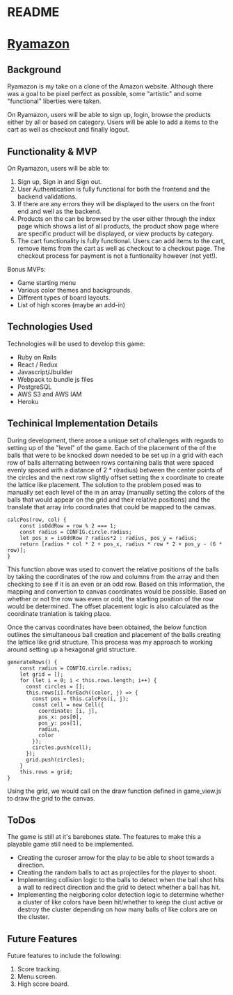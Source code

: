 # README

# <a href="https://ryamazon.herokuapp.com/">Ryamazon</a>

## Background
Ryamazon is my take on a clone of the Amazon website. Although there was a goal to be pixel perfect as possible, some "artistic" and some "functional" liberties were taken. 


On Ryamazon, users will be able to sign up, login, browse the products either by all or based on category. Users will be able to add a items to the cart as well as checkout and finally logout.

## Functionality & MVP
On Ryamazon, users will be able to:
1. Sign up, Sign in and Sign out. 
2. User Authentication is fully functional for both the frontend and the backend validations.
3. If there are any errors they will be displayed to the users on the front end and well as the backend.
4. Products on the can be browsed by the user either through the index page which shows a list of all products, the product show page where are specific      product will be displayed, or view products by category.
5. The cart functionality is fully functional. Users can add items to the cart, remove items from the cart as well as checkout to a checkout page. The        checkout process for payment is not a funtionality however (not yet!).

Bonus MVPs:
- Game starting menu
- Various color themes and backgrounds.
- Different types of board layouts.
- List of high scores (maybe an add-in)

## Technologies Used
Technologies will be used to develop this game:
- Ruby on Rails
- React / Redux
- Javascript/Jbuilder
- Webpack to bundle js files
- PostgreSQL
- AWS S3 and AWS IAM
- Heroku

## Techinical Implementation Details
During development, there arose a unique set of challenges with regards to setting up of the "level" of the game. Each of the placement of the of the balls that were to be knocked down needed to be set up in a grid with each row of balls alternating between rows containing balls that were spaced evenly spaced with a distance of 2 * r(radius) between the center points of the circles and the next row slightly offset setting the x coordinate to create the lattice like placement. The solution to the problem posed was to manually set each level of the in an array (manually setting the colors of the balls that would appear on the grid and their relative positions) and the translate that array into coordinates that could be mapped to the canvas. 

```
calcPos(row, col) {
    const isOddRow = row % 2 === 1;
    const radius = CONFIG.circle.radius;
    let pos_x = isOddRow ? radius*2 : radius, pos_y = radius;
    return [radius * col * 2 + pos_x, radius * row * 2 + pos_y - (6 * row)];
}
```
This function above was used to convert the relative positions of the balls by taking the coordinates of the row and columns from the array and then checking to see if it is an even or an odd row. Based on this information, the mapping and convertion to canvas coordinates would be possible. Based on whether or not the row was even or odd, the starting position of the row would be determined. The offset placement logic is also calculated as the coordinate tranlation is taking place. 

Once the canvas coordinates have been obtained, the below function outlines the simultaneous ball creation and placement of the balls creating the lattice like grid structure. This process was my approach to working around setting up a hexagonal grid structure.

```
generateRows() {
    const radius = CONFIG.circle.radius;
    let grid = [];
    for (let i = 0; i < this.rows.length; i++) {
      const circles = [];
      this.rows[i].forEach((color, j) => {
        const pos = this.calcPos(i, j);
        const cell = new Cell({
          coordinate: [i, j],
          pos_x: pos[0],
          pos_y: pos[1],
          radius,
          color
        });
        circles.push(cell);
      });
      grid.push(circles);
    }
    this.rows = grid;
}
```
Using the grid, we would call on the draw function defined in game_view.js to draw the grid to the canvas.

## ToDos
The game is still at it's barebones state. The features to make this a playable game still need to be implemented.
- Creating the curoser arrow for the play to be able to shoot towards a direction.
- Creating the random balls to act as projectiles for the player to shoot.
- Implementing collision logic to the balls to detect when the ball shot hits a wall to redirect direction and the grid to detect whether a ball has hit.
- Implementing the neigboring color detection logic to determine whether a cluster of like colors have been hit/whether to keep the clust active or destroy the cluster depending on how many balls of like colors are on the cluster.

## Future Features
Future features to include the following:
1. Score tracking.
2. Menu screen. 
3. High score board.

